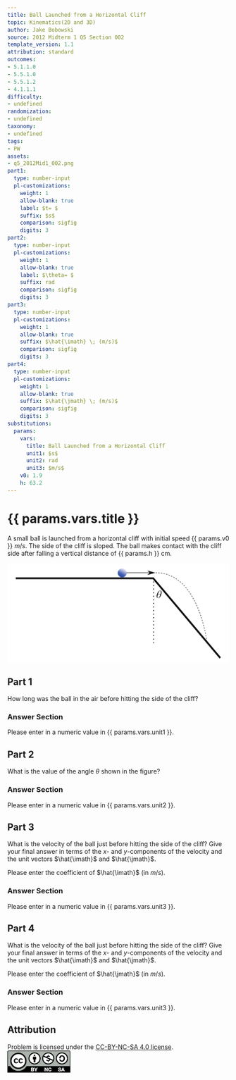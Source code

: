 ```yaml
---
title: Ball Launched from a Horizontal Cliff
topic: Kinematics(2D and 3D)
author: Jake Bobowski
source: 2012 Midterm 1 Q5 Section 002
template_version: 1.1
attribution: standard
outcomes:
- 5.1.1.0
- 5.5.1.0
- 5.5.1.2
- 4.1.1.1
difficulty:
- undefined
randomization:
- undefined
taxonomy:
- undefined
tags:
- PW
assets:
- q5_2012Mid1_002.png
part1:
  type: number-input
  pl-customizations:
    weight: 1
    allow-blank: true
    label: $t= $
    suffix: $s$
    comparison: sigfig
    digits: 3
part2:
  type: number-input
  pl-customizations:
    weight: 1
    allow-blank: true
    label: $\theta= $
    suffix: rad
    comparison: sigfig
    digits: 3
part3:
  type: number-input
  pl-customizations:
    weight: 1
    allow-blank: true
    suffix: $\hat{\imath} \; (m/s)$
    comparison: sigfig
    digits: 3
part4:
  type: number-input
  pl-customizations:
    weight: 1
    allow-blank: true
    suffix: $\hat{\jmath} \; (m/s)$
    comparison: sigfig
    digits: 3
substitutions:
  params:
    vars:
      title: Ball Launched from a Horizontal Cliff
      unit1: $s$
      unit2: rad
      unit3: $m/s$
    v0: 1.9
    h: 63.2
---
```

# {{ params.vars.title }}
A small ball is launched from a horizontal cliff with initial speed {{ params.v0 }} $m/s$. The side of the cliff is sloped. The ball makes contact with the cliff side after falling a vertical distance of {{ params.h }} cm.

![Figure of a ball launched from a horizontal cliff with a sloped side. Theta is the angle between the sloped side and the vertical line going through the point where the slope starts.](q5_2012Mid1_002.png)

## Part 1

How long was the ball in the air before hitting the side of the cliff?

### Answer Section

Please enter in a numeric value in {{ params.vars.unit1 }}.

## Part 2

What is the value of the angle $\theta$ shown in the figure?

### Answer Section

Please enter in a numeric value in {{ params.vars.unit2 }}.

## Part 3

What is the velocity of the ball just before hitting the side of the cliff? Give your final answer in terms of the $x$- and $y$-components of the velocity and the unit vectors $\hat{\imath}$ and $\hat{\jmath}$.

Please enter the coefficient of $\hat{\imath}$ (in $m/s$).

### Answer Section

Please enter in a numeric value in {{ params.vars.unit3 }}.

## Part 4

What is the velocity of the ball just before hitting the side of the cliff? Give your final answer in terms of the $x$- and $y$-components of the velocity and the unit vectors $\hat{\imath}$ and $\hat{\jmath}$.

Please enter the coefficient of $\hat{\jmath}$ (in $m/s$).

### Answer Section

Please enter in a numeric value in {{ params.vars.unit3 }}.

## Attribution

Problem is licensed under the [CC-BY-NC-SA 4.0 license](https://creativecommons.org/licenses/by-nc-sa/4.0/).<br> ![The Creative Commons 4.0 license requiring attribution-BY, non-commercial-NC, and share-alike-SA license.](https://raw.githubusercontent.com/firasm/bits/master/by-nc-sa.png)